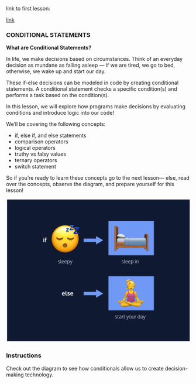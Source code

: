 link to first lesson:

[link](https://www.codecademy.com/paths/build-web-apps-with-react/tracks/bwa-javascript-functions-arrays-and-loops/modules/learn-javascript-control-flow/lessons/control-flow/exercises/control-flow-intro)

### CONDITIONAL STATEMENTS

**What are Conditional Statements?**

In life, we make decisions based on circumstances. Think of an everyday decision as mundane as falling asleep — if we are tired, we go to bed, otherwise, we wake up and start our day.

These if-else decisions can be modeled in code by creating conditional statements. A conditional statement checks a specific condition(s) and performs a task based on the condition(s).

In this lesson, we will explore how programs make decisions by evaluating conditions and introduce logic into our code!

We’ll be covering the following concepts:

- if, else if, and else statements
- comparison operators
- logical operators
- truthy vs falsy values
- ternary operators
- switch statement

So if you’re ready to learn these concepts go to the next lesson— else, read over the concepts, observe the diagram, and prepare yourself for this lesson!

![](./control_flow_diagram_v5.svg)

### Instructions
Check out the diagram to see how conditionals allow us to create decision-making technology.

